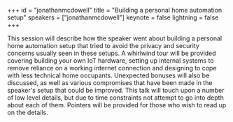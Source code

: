 ﻿+++
id = "jonathanmcdowell"
title = "Building a personal home automation setup"
speakers = ["jonathanmcdowell"]
keynote = false
lightning = false
+++

This session will describe how the speaker went about building a personal home automation setup that tried to avoid the privacy and security concerns usually seen in these setups. A whirlwind tour will be provided covering building your own IoT hardware, setting up internal systems to remove reliance on a working internet connection and designing to cope with less technical home occupants. Unexpected bonuses will also be discussed, as well as various compromises that have been made in the speaker's setup that could be improved. This talk will touch upon a number of low level details, but due to time constraints not attempt to go into depth about each of them. Pointers will be provided for those who wish to read up on the details.